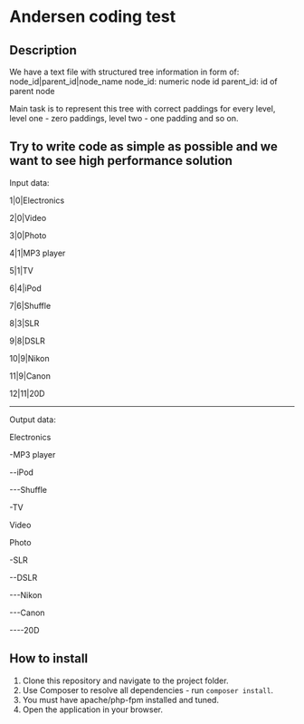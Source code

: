 # Andersen coding test

## Description
We have a text file with structured tree information in form of:
node_id|parent_id|node_name
node_id: numeric node id
parent_id: id of parent node

Main task is to represent this tree with correct paddings for every level,
level one - zero paddings, level two - one padding and so on.

Try to write code as simple as possible and we want to see high performance solution
---------------------------------------------------------------------------
Input data:

1|0|Electronics

2|0|Video

3|0|Photo

4|1|MP3 player

5|1|TV

6|4|iPod

7|6|Shuffle

8|3|SLR

9|8|DSLR

10|9|Nikon

11|9|Canon

12|11|20D


---------------------------------------------------------------------

Output data:

Electronics

-MP3 player

--iPod

---Shuffle

-TV

Video

Photo

-SLR

--DSLR

---Nikon

---Canon

----20D


## How to install

1. Clone this repository and navigate to the project folder.
2. Use Composer to resolve all dependencies - run `composer install`.
2. You must have apache/php-fpm installed and tuned.
3. Open the application in your browser.